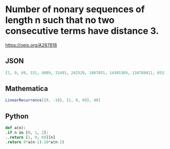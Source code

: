 # Number of nonary sequences of length n such that no two consecutive terms have distance 3\.
https://oeis.org/A287818
## JSON
```JSON
[1, 9, 69, 531, 4089, 31491, 242529, 1867851, 14385369, 110789811, 853254609, 6571393371, 50609994249, 389776014531, 3001884188289, 23119197549291, 178053936060729, 1371293449053651, 10561101680875569, 81336980637343611, 626421808927336809, 4824426473972595171]
```
## Mathematica
```Mathematica
LinearRecurrence[{9, -10}, {1, 9, 69}, 40]
```
## Python
```Python
def a(n):
.if n in [0, 1, 2]:
..return [1, 9, 69][n]
.return 9*a(n-1)-10*a(n-2)
```
